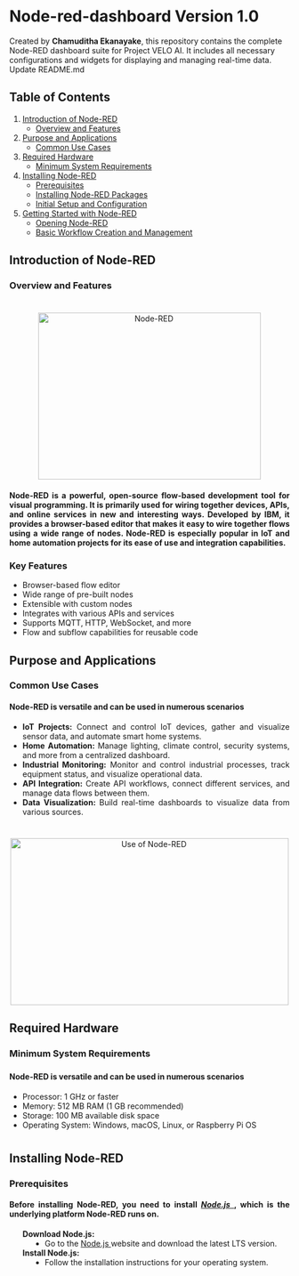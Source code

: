# Node-red-dashboard **Version 1.0**

<a name="top"></a>

Created by **Chamuditha Ekanayake**, this repository contains the complete Node-RED dashboard suite for Project VELO AI. It includes all necessary configurations and widgets for displaying and managing real-time data. Update README.md

## Table of Contents
1. [Introduction of Node-RED](#Introduction-of-Node-RED)
    - [Overview and Features](#Overview-and-Features)
2. [Purpose and Applications](#Purpose-and-Applications)
    - [Common Use Cases](#Common-Use-Cases)
3. [Required Hardware](#Required-Hardware)
    - [Minimum System Requirements](#Minimum-System-Requirements)
4. [Installing Node-RED](#Installing-Node-RED)
    - [Prerequisites](#Prerequisites)
    - [Installing Node-RED Packages](#Installing-Node-RED-Packages)
    - [Initial Setup and Configuration](#Initial-Setup-and-Configuration)
5. [Getting Started with Node-RED](#Getting-Started-with-Node-RED)
    - [Opening Node-RED](#Opening-Node-RED)
    - [Basic Workflow Creation and Management](#Basic-Workflow-Creation-and-Management)





## Introduction of Node-RED

### Overview and Features

<div align="center">
    <h1></h1>
    <a href="https://wiki.seeedstudio.com/reComputer_J4012_Flash_Jetpack/">
        <img src="https://upload.wikimedia.org/wikipedia/commons/2/2b/Node-red-icon.png"
            alt="Node-RED"
            width="400"
            height="300">
    </a>

<h4 align="justify">Node-RED is a powerful, open-source flow-based development tool for visual programming. It is primarily used for wiring together devices, APIs, and online services in new and interesting ways. Developed by IBM, it provides a browser-based editor that makes it easy to wire together flows using a wide range of nodes. Node-RED is especially popular in IoT and home automation projects for its ease of use and integration capabilities.</h4>

<h3 align="justify">Key Features</h3>
<ul align="justify">
    <li>Browser-based flow editor</li>
    <li>Wide range of pre-built nodes</li>
    <li>Extensible with custom nodes</li>
    <li>Integrates with various APIs and services</li>
    <li>Supports MQTT, HTTP, WebSocket, and more</li>
    <li>Flow and subflow capabilities for reusable code</li>
</ul>
</div>





## Purpose and Applications

### Common Use Cases

<div align="center">

<h4 align="justify"><b>Node-RED is versatile and can be used in numerous scenarios</b></h4>
<ul align="justify">
    <li><b>IoT Projects:</b> Connect and control IoT devices, gather and visualize sensor data, and automate smart home systems.</li>
    <li><b>Home Automation: </b>Manage lighting, climate control, security systems, and more from a centralized dashboard.</li>
    <li><b>Industrial Monitoring:</b> Monitor and control industrial processes, track equipment status, and visualize operational data.</li>
    <li><b>API Integration:</b> Create API workflows, connect different services, and manage data flows between them.</li>
    <li><b>Data Visualization: </b>Build real-time dashboards to visualize data from various sources.</li>
</ul>

<h1></h1>
<a href="https://wiki.seeedstudio.com/reComputer_J4012_Flash_Jetpack/">
        <img src="https://www.iqhome.org/image/cache/catalog/solutions/flowcharts/Outputs/node-red_output-2722x1080.png"
            alt="Use of Node-RED"
            width="500"
            height="300">
    </a>

</div>





## Required Hardware

### Minimum System Requirements


<h3></h3>
<h4 align="justify"><b>Node-RED is versatile and can be used in numerous scenarios</b></h4>
<ul align="justify">
    <li>Processor: 1 GHz or faster</li>
    <li>Memory: 512 MB RAM (1 GB recommended)</li>
    <li>Storage: 100 MB available disk space</li>
    <li>Operating System: Windows, macOS, Linux, or Raspberry Pi OS</li>
</ul>

<h1></h1>




## Installing Node-RED

### Prerequisites

<div align="center">

<h4 align="justify">Before installing Node-RED, you need to install <a href="https://nodejs.org/en"> <b><i>Node.js </i></b></a>  , which is the underlying platform Node-RED runs on.</h4>

<ul align="justify">
    <dt>
        <strong>Download Node.js:</strong><br>
         <dd><li> Go to the <a href="https://nodejs.org/en"> Node.js </a> website and download the latest LTS version. </li></dd>
    </dt>
    </dt>
        <strong>Install Node.js:</strong><br>
        <dd><li> Follow the installation instructions for your operating system. </li></dd>
    </dt>
</ul>


</div>